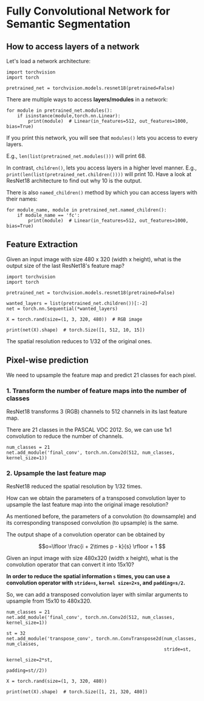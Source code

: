 # Fully Convolutional Network for Semantic Segmentation

## How to access layers of a network

Let's load a network architecture:

```
import torchvision
import torch

pretrained_net = torchvision.models.resnet18(pretrained=False)
```

There are multiple ways to access **layers/modules** in a network:

```
for module in pretrained_net.modules():
    if isinstance(module,torch.nn.Linear):
        print(module)  # Linear(in_features=512, out_features=1000, bias=True)
```

If you print this network, you will see that `modules()` lets you access to every layers.

E.g., `len(list(pretrained_net.modules()))` will print 68.

In contrast, `children()`, lets you access layers in a higher level manner. 
E.g., `print(len(list(pretrained_net.children())))` will print 10. 
Have a look at ResNet18 architecture to find out why 10 is the output.  

There is also `named_children()` method by which you can access layers with their names:

```
for module_name, module in pretrained_net.named_children():
    if module_name == 'fc':
        print(module)  # Linear(in_features=512, out_features=1000, bias=True)
```


## Feature Extraction

Given an input image with size 480 x 320 (width x height), what is the output 
size of the last ResNet18's feature map?
```
import torchvision
import torch

pretrained_net = torchvision.models.resnet18(pretrained=False)

wanted_layers = list(pretrained_net.children())[:-2]
net = torch.nn.Sequential(*wanted_layers)

X = torch.rand(size=(1, 3, 320, 480))  # RGB image

print(net(X).shape)  # torch.Size([1, 512, 10, 15])
```
The spatial resolution reduces to 1/32 of the original ones. 


## Pixel-wise prediction

We need to upsample the feature map and predict 21 classes for each pixel. 

### 1. Transform the number of feature maps into the number of classes

ResNet18 transforms 3 (RGB) channels to 512 channels in its last feature map.

There are 21 classes in the PASCAL VOC 2012. So, we can use 1x1 convolution 
to reduce the number of channels.

```
num_classes = 21
net.add_module('final_conv', torch.nn.Conv2d(512, num_classes, kernel_size=1))
```


### 2. Upsample the last feature map

ResNet18 reduced the spatial resolution by 1/32 times. 

How can we obtain the parameters of a transposed convolution 
layer to upsample the last feature map into the original image resolution?  

As mentioned before, the parameters of a convolution (to downsample) and its corresponding 
transposed convolution (to upsample) is the same.

The output shape of a convolution operator can be obtained by

$$o=\lfloor \frac{i + 2\times p - k}{s} \rfloor + 1 $$

Given an input image with size 480x320 (width x height), 
what is the convolution operator that can convert it into 15x10?

**In order to reduce the spatial information `s` times, you can use a convolution operator with
`stride=s`, `kernel size=2×s`, and `padding=s/2`.**

So, we can add a transposed convolution layer with similar arguments to upsample from 15x10 to 480x320.

```
num_classes = 21
net.add_module('final_conv', torch.nn.Conv2d(512, num_classes, kernel_size=1))

st = 32
net.add_module('transpose_conv', torch.nn.ConvTranspose2d(num_classes, num_classes,
                                                          stride=st, 
                                                          kernel_size=2*st, 
                                                          padding=st//2))
                                    
X = torch.rand(size=(1, 3, 320, 480))

print(net(X).shape)  # torch.Size([1, 21, 320, 480])
```

